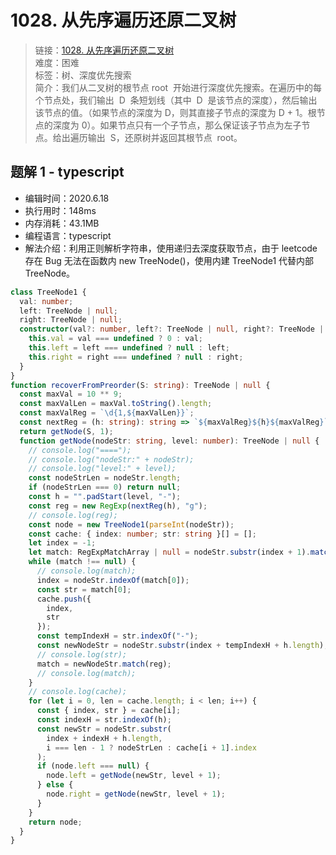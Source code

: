 # 1028. 从先序遍历还原二叉树

> 链接：[1028. 从先序遍历还原二叉树](https://leetcode-cn.com/problems/recover-a-tree-from-preorder-traversal/)  
> 难度：困难  
> 标签：树、深度优先搜索  
> 简介：我们从二叉树的根节点 root  开始进行深度优先搜索。在遍历中的每个节点处，我们输出  D  条短划线（其中  D  是该节点的深度），然后输出该节点的值。（如果节点的深度为 D，则其直接子节点的深度为 D + 1。根节点的深度为 0）。如果节点只有一个子节点，那么保证该子节点为左子节点。给出遍历输出  S，还原树并返回其根节点  root。

## 题解 1 - typescript

- 编辑时间：2020.6.18
- 执行用时：148ms
- 内存消耗：43.1MB
- 编程语言：typescript
- 解法介绍：利用正则解析字符串，使用递归去深度获取节点，由于 leetcode 存在 Bug 无法在函数内 new TreeNode()，使用内建 TreeNode1 代替内部 TreeNode。

```typescript
class TreeNode1 {
  val: number;
  left: TreeNode | null;
  right: TreeNode | null;
  constructor(val?: number, left?: TreeNode | null, right?: TreeNode | null) {
    this.val = val === undefined ? 0 : val;
    this.left = left === undefined ? null : left;
    this.right = right === undefined ? null : right;
  }
}
function recoverFromPreorder(S: string): TreeNode | null {
  const maxVal = 10 ** 9;
  const maxValLen = maxVal.toString().length;
  const maxValReg = `\d{1,${maxValLen}}`;
  const nextReg = (h: string): string => `${maxValReg}${h}${maxValReg}`;
  return getNode(S, 1);
  function getNode(nodeStr: string, level: number): TreeNode | null {
    // console.log("====");
    // console.log("nodeStr:" + nodeStr);
    // console.log("level:" + level);
    const nodeStrLen = nodeStr.length;
    if (nodeStrLen === 0) return null;
    const h = "".padStart(level, "-");
    const reg = new RegExp(nextReg(h), "g");
    // console.log(reg);
    const node = new TreeNode1(parseInt(nodeStr));
    const cache: { index: number; str: string }[] = [];
    let index = -1;
    let match: RegExpMatchArray | null = nodeStr.substr(index + 1).match(reg);
    while (match !== null) {
      // console.log(match);
      index = nodeStr.indexOf(match[0]);
      const str = match[0];
      cache.push({
        index,
        str
      });
      const tempIndexH = str.indexOf("-");
      const newNodeStr = nodeStr.substr(index + tempIndexH + h.length);
      // console.log(str);
      match = newNodeStr.match(reg);
      // console.log(match);
    }
    // console.log(cache);
    for (let i = 0, len = cache.length; i < len; i++) {
      const { index, str } = cache[i];
      const indexH = str.indexOf(h);
      const newStr = nodeStr.substr(
        index + indexH + h.length,
        i === len - 1 ? nodeStrLen : cache[i + 1].index
      );
      if (node.left === null) {
        node.left = getNode(newStr, level + 1);
      } else {
        node.right = getNode(newStr, level + 1);
      }
    }
    return node;
  }
}
```
